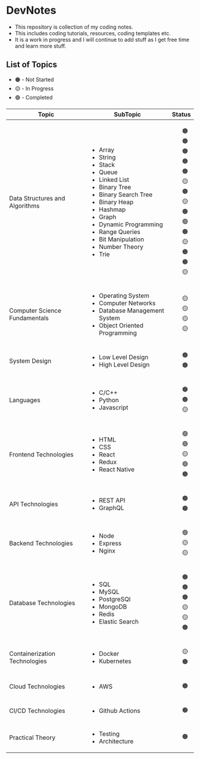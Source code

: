 # DevNotes

- This repository is collection of my coding notes.
- This includes coding tutorials, resources, coding templates etc.
- It is a work in progress and I will continue to add stuff as I get free time and learn more stuff.

## List of Topics

- 🟠 - Not Started
- 🟡 - In Progress
- 🟢 - Completed

<table>
   <thead>
      <tr>
         <th>Topic</th>
         <th>SubTopic</th>
         <th>Status</th>
      </tr>
   </thead>

   <tbody>
      <tr>
          <td>Data Structures and Algorithms</td>
          <td>
              <ul>
                <li>Array</li>
                <li>String</li>
                <li>Stack</li>
                <li>Queue</li>
                <li>Linked List</li>
                <li>Binary Tree</li>
                <li>Binary Search Tree</li>
                <li>Binary Heap</li>
                <li>Hashmap</li>
                <li>Graph</li>
                <li>Dynamic Programming</li>
                <li>Range Queries</li>
                <li>Bit Manipulation</li>
                <li>Number Theory</li>
                <li>Trie</li>
              </ul>
          </td>
          <td>
              <ul style="list-style-type:none;">
                <li>🟠</li>
                <li>🟠</li>
                <li>🟠</li>
                <li>🟠</li>
                <li>🟠</li>
                <li>🟡</li>
                <li>🟠</li>
                <li>🟡</li>
                <li>🟠</li>
                <li>🟢</li>
                <li>🟠</li>
                <li>🟡</li>
                <li>🟠</li>
                <li>🟠</li>
                <li>🟡</li>
              </ul>
          </td>
      </tr>
      <tr>
          <td>Computer Science Fundamentals</td>
          <td>
              <ul>
                <li>Operating System</li>
                <li>Computer Networks</li>
                <li>Database Management System</li>
                <li>Object Oriented Programming</li>
              </ul>
          </td>
          <td>
              <ul style="list-style-type:none;">
                <li>🟡</li>
                <li>🟡</li>
                <li>🟡</li>
                <li>🟡</li>
              </ul>
          </td>
      </tr>
      <tr>
          <td>System Design</td>
          <td>
              <ul>
                <li>Low Level Design</li>
                <li>High Level Design</li>
              </ul>
          </td>
          <td>
              <ul style="list-style-type:none;">
                <li>🟠</li>
                <li>🟠</li>
              </ul>
          </td>
      </tr>
      <tr>
          <td>Languages</td>
          <td>
              <ul>
                <li>C/C++</li>
                <li>Python</li>
                <li>Javascript</li>
              </ul>
          </td>
          <td>
              <ul style="list-style-type:none;">
                <li>🟠</li>
                <li>🟠</li>
                <li>🟡</li>
              </ul>
          </td>
      </tr>
      <tr>
          <td>Frontend Technologies</td>
          <td>
              <ul>
                <li>HTML</li>
                <li>CSS</li>
                <li>React</li>
                <li>Redux</li>
                <li>React Native</li>
              </ul>
          </td>
          <td>
              <ul style="list-style-type:none;">
                <li>🟢</li>
                <li>🟢</li>
                <li>🟡</li>
                <li>🟢</li>
                <li>🟠</li>
              </ul>
          </td>
      </tr>
      <tr>
          <td>API Technologies</td>
          <td>
              <ul>
                <li>REST API</li>
                <li>GraphQL</li>
              </ul>
          </td>
          <td>
              <ul style="list-style-type:none;">
                <li>🟠</li>
                <li>🟠</li>
              </ul>
          </td>
      </tr>
      <tr>
          <td>Backend Technologies</td>
          <td>
              <ul>
                <li>Node</li>
                <li>Express</li>
                <li>Nginx</li>
              </ul>
          </td>
          <td>
              <ul style="list-style-type:none;">
                <li>🟢</li>
                <li>🟡</li>
                <li>🟡</li>
              </ul>
          </td>
      </tr>
      <tr>
          <td>Database Technologies</td>
          <td>
              <ul>
                <li>SQL</li>
                <li>MySQL</li>
                <li>PostgreSQl</li>
                <li>MongoDB</li>
                <li>Redis</li>
                <li>Elastic Search</li>
              </ul>
          </td>
          <td>
              <ul style="list-style-type:none;">
                <li>🟠</li>
                <li>🟠</li>
                <li>🟠</li>
                <li>🟡</li>
                <li>🟡</li>
                <li>🟠</li>
              </ul>
          </td>
      </tr>
      <tr>
          <td>Containerization Technologies</td>
          <td>
            <ul>
                <li>Docker</li>
                <li>Kubernetes</li>
            </ul>
          </td>
          <td>
            <ul style="list-style-type:none;">
                <li>🟡</li>
                <li>🟠</li>
            </ul>
          </td>
      </tr>
      <tr>
          <td>Cloud Technologies</td>
          <td>
            <ul>
                <li>AWS</li>
            </ul>
          </td>
          <td>
            <ul style="list-style-type:none;">
                <li>🟠</li>
            </ul>
          </td>
      </tr>
      <tr>
          <td>CI/CD Technologies</td>
          <td>
            <ul>
                <li>Github Actions</li>
            </ul>
          </td>
          <td>
            <ul style="list-style-type:none;">
                <li>🟠</li>
            </ul>
          </td>
      </tr>
      <tr>
          <td>Practical Theory</td>
          <td>
            <ul>
                <li>Testing</li>
                <li>Architecture</li>
            </ul>
          </td>
          <td>
            <ul style="list-style-type:none;">
                <li>🟠</li>
            </ul>
          </td>
      </tr>
   </tbody>
</table>
